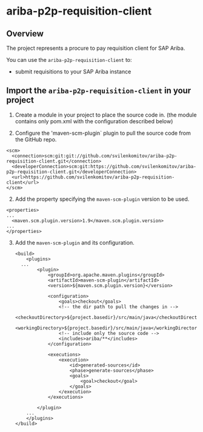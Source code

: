 # ariba-p2p-requisition-client

## Overview

The project represents a procure to pay requisition client for SAP Ariba.

You can use the `ariba-p2p-requisition-client` to:

  * submit requisitions to your SAP Ariba instance

## Import the `ariba-p2p-requisition-client` in your project

1. Create a module in your project to place the source code in. (the module contains only pom.xml with the configuration described below)

2. Configure the 'maven-scm-plugin` plugin to pull the source code from the GitHub repo.

  ```
  <scm>
    <connection>scm:git:git://github.com/svilenkomitov/ariba-p2p-requisition-client.git</connection>
    <developerConnection>scm:git:https://github.com/svilenkomitov/ariba-p2p-requisition-client.git</developerConnection>
    <url>https://github.com/svilenkomitov/ariba-p2p-requisition-client</url>
  </scm>
  ```

2. Add the property specifying the `maven-scm-plugin` version to be used.

  ```
  <properties>
  ...
  	<maven.scm.plugin.version>1.9</maven.scm.plugin.version>
  ...
  </properties>
  ```

3. Add the `maven-scm-plugin` and its configuration.

	```
	<build>
		<plugins>
	  ...
			<plugin>
				<groupId>org.apache.maven.plugins</groupId>
				<artifactId>maven-scm-plugin</artifactId>
				<version>${maven.scm.plugin.version}</version>
				
				<configuration>
					<goals>checkout</goals>
					<!-- the dir path to pull the changes in -->
					<checkoutDirectory>${project.basedir}/src/main/java</checkoutDirectory> 
					<workingDirectory>${project.basedir}/src/main/java</workingDirectory>
					<!-- include only the source code -->
					<includes>ariba/**</includes> 
				</configuration>
				
				<executions>
					<execution>
						<id>generated-sources</id>
						<phase>generate-sources</phase>
						<goals>
							<goal>checkout</goal>
						</goals>
					</execution>
				</executions>
				
			</plugin>
		...
		</plugins>
	</build>
	```
